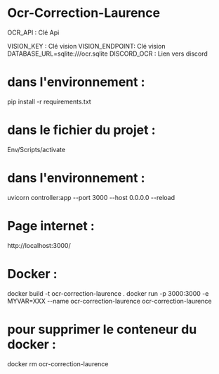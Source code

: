 # Ocr-Correction-Laurence

OCR_API : Clé Api

VISION_KEY : Clé vision
VISION_ENDPOINT: Clé vision
DATABASE_URL=sqlite:///ocr.sqlite 
DISCORD_OCR : Lien vers discord

# dans l'environnement :
pip install -r requirements.txt

# dans le fichier du projet :
Env/Scripts/activate

# dans l'environnement :
 uvicorn controller:app --port 3000 --host 0.0.0.0 --reload
 # Page internet :
 http://localhost:3000/

 # Docker :
docker build -t ocr-correction-laurence .
docker run -p 3000:3000 -e MYVAR=XXX --name ocr-correction-laurence ocr-correction-laurence

# pour supprimer le conteneur du docker :
docker rm ocr-correction-laurence